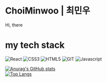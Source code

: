 #  ChoiMinwoo | 최민우
Hi, there

# my tech stack
![React](https://img.shields.io/badge/-react-3776AB.svg?&style=for-the-badge&logo=React&logoColor=white)
![CSS3](https://img.shields.io/badge/-CSS3-FF2222.svg?&style=for-the-badge&logo=CSS3&logoColor=white)
![HTML5](https://img.shields.io/badge/-HTML5-GA2410.svg?&style=for-the-badge&logo=HTML5&logoColor=white)
![GIT](https://img.shields.io/badge/-GIT-000000.svg?&style=for-the-badge&logo=GIT&logoColor=white)
![Javascript](https://img.shields.io/badge/-Javascript-fffd15.svg?&style=for-the-badge&logo=Javascript&logoColor=white)
   
[![Anurag's GitHub stats](https://github-readme-stats.vercel.app/api?username=choiminwoo2)](https://github.com/anuraghazra/github-readme-stats) <br />
[![Top Langs](https://github-readme-stats.vercel.app/api/top-langs/?username=choiminwoo2&langs_count=8)](https://github.com/anuraghazra/github-readme-stats)

